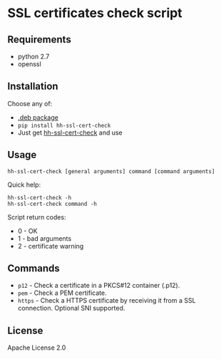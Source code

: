 # SSL certificates check script


## Requirements

* python 2.7
* openssl


## Installation

Choose any of:

* [.deb package](https://github.com/hhru/ssl-cert-check/releases/download/0.0.2/hh-ssl-cert-check_0.0.2_all.deb)
* `pip install hh-ssl-cert-check`
* Just get [hh-ssl-cert-check](./hh-ssl-cert-check) and use


## Usage

```
hh-ssl-cert-check [general arguments] command [command arguments]
```

Quick help:

```
hh-ssl-cert-check -h
hh-ssl-cert-check command -h
```

Script return codes:

* 0 - OK
* 1 - bad arguments
* 2 - certificate warning


## Commands

* `p12` - Check a certificate in a PKCS#12 container (.p12).
* `pem` - Check a PEM certificate.
* `https` - Check a HTTPS certificate by receiving it from a SSL connection. Optional SNI supported.


## License

Apache License 2.0
